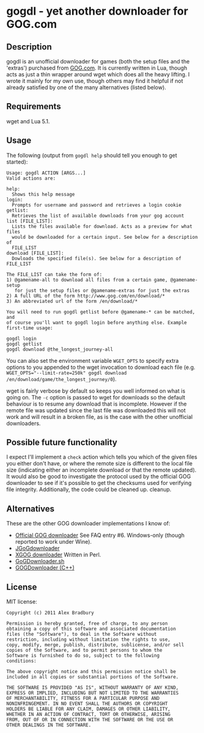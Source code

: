 # gogdl - yet another downloader for GOG.com

## Description
gogdl is an unofficial downloader for games (both the setup files and the 
'extras') purchased from [GOG.com](http://www.gog.com). It is currently 
written in Lua, though acts as just a thin wrapper around wget which does all 
the heavy lifting. I wrote it mainly for my own use, though others may find it 
helpful if not already satisfied by one of the many alternatives (listed 
below).

## Requirements
wget and Lua 5.1.

## Usage
The following (output from `gogdl help` should tell you enough to get 
started):

    Usage: gogdl ACTION [ARGS...]
    Valid actions are:

    help:
      Shows this help message
    login:
      Prompts for username and password and retrieves a login cookie
    getlist:
      Retrieves the list of available downloads from your gog account
    list [FILE_LIST]:
      Lists the files available for download. Acts as a preview for what files 
      would be downloaded for a certain input. See below for a description of 
      FILE_LIST
    download [FILE_LIST]:
      Dowloads the specified file(s). See below for a description of FILE_LIST

    The FILE_LIST can take the form of:
    1) @gamename-all to download all files from a certain game, @gamename-setup 
       for just the setup files or @gamename-extras for just the extras
    2) A full URL of the form http://www.gog.com/en/download/*
    3) An abbreviated url of the form /en/download/*

    You will need to run gogdl getlist before @gamename-* can be matched, and 
    of course you'll want to gogdl login before anything else. Example 
    first-time usage:

    gogdl login
    gogdl getlist
    gogdl download @the_longest_journey-all

You can also set the environment variable `WGET_OPTS` to specify extra options 
to you appended to the wget invocation to download each file (e.g.  
`WGET_OPTS="--limit-rate=250k" gogdl download /en/download/game/the_longest_journey/0`).

wget is fairly verbose by default so keeps you well informed on what is going 
on. The `-c` option is passed to wget for downloads so the default behaviour 
is to resume any download that is incomplete. However if the remote file was 
updated since the last file was downloaded this will not work and will result 
in a broken file, as is the case with the other unofficial downloaders.

## Possible future functionality
I expect I'll implement a `check` action which tells you which of the given 
files you either don't have, or where the remote size is different to the 
local file size (indicating either an incomplete download or that the remote 
updated). It would also be good to investigate the protocol used by the 
official GOG downloader to see if it's possible to get the checksums used for 
verifying file integrity. Additionally, the code could be cleaned up.
cleanup.

## Alternatives
These are the other GOG downloader implementations I know of:

* [Official GOG downloader](http://www.gog.com/en/support/website_help/downloads_and_games)
  See FAQ entry #6. Windows-only (though reported to work under Wine).
* [JGoGdownloader](http://www.gog.com/en/forum/general/jgogdownloader)
* [XGOG downloader](http://www.gog.com/en/forum/general/xgog_downloader)
Written in Perl.
* [GoGDownloader.sh](http://www.gog.com/en/forum/general/a_linux_downloader/page1)
* [GOGDownloader (C++)](http://www.gog.com/en/forum/general/a_linux_downloader/page1)

## License

MIT license:

    Copyright (c) 2011 Alex Bradbury

    Permission is hereby granted, free of charge, to any person
    obtaining a copy of this software and associated documentation
    files (the "Software"), to deal in the Software without
    restriction, including without limitation the rights to use,
    copy, modify, merge, publish, distribute, sublicense, and/or sell
    copies of the Software, and to permit persons to whom the
    Software is furnished to do so, subject to the following
    conditions:

    The above copyright notice and this permission notice shall be
    included in all copies or substantial portions of the Software.

    THE SOFTWARE IS PROVIDED "AS IS", WITHOUT WARRANTY OF ANY KIND,
    EXPRESS OR IMPLIED, INCLUDING BUT NOT LIMITED TO THE WARRANTIES
    OF MERCHANTABILITY, FITNESS FOR A PARTICULAR PURPOSE AND
    NONINFRINGEMENT. IN NO EVENT SHALL THE AUTHORS OR COPYRIGHT
    HOLDERS BE LIABLE FOR ANY CLAIM, DAMAGES OR OTHER LIABILITY,
    WHETHER IN AN ACTION OF CONTRACT, TORT OR OTHERWISE, ARISING
    FROM, OUT OF OR IN CONNECTION WITH THE SOFTWARE OR THE USE OR
    OTHER DEALINGS IN THE SOFTWARE.
